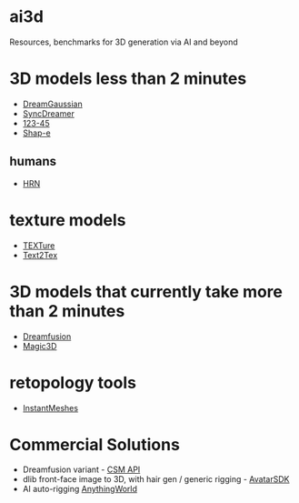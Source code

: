 # ai3d
Resources, benchmarks for 3D generation via AI and beyond

# 3D models less than 2 minutes
- [DreamGaussian](https://github.com/dreamgaussian/dreamgaussian)
- [SyncDreamer](https://github.com/liuyuan-pal/SyncDreamer)
- [123-45](https://github.com/One-2-3-45/One-2-3-45)
- [Shap-e](https://github.com/openai/shap-e)

## humans
- [HRN](https://github.com/youngLBW/HRN)

# texture models
- [TEXTure](https://github.com/TEXTurePaper)
- [Text2Tex](https://github.com/daveredrum/Text2Tex)

# 3D models that currently take more than 2 minutes
- [Dreamfusion](https://github.com/ashawkey/stable-dreamfusion)
- [Magic3D](https://github.com/chinhsuanwu/dreamfusionacc)

# retopology tools

- [InstantMeshes](https://github.com/wjakob/instant-meshes)


# Commercial Solutions
- Dreamfusion variant - [CSM API](https://csm.ai)
- dlib front-face image to 3D, with hair gen / generic rigging - [AvatarSDK](https://accounts.avatarsdk.com/ref/W8lXwa/)
- AI auto-rigging [AnythingWorld](https://anything.world/)
